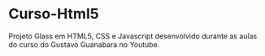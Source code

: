 # Curso-Html5
Projeto Glass em HTML5, CSS e Javascript desenvolvido durante as aulas do curso do Gustavo Guanabara no Youtube. 

